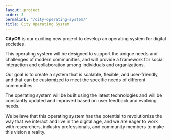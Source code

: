 ```yaml
---
layout: project
order: 3
permalink: "/city-operating-system/"
title: City Operating System
---
```


**CityOS** is our exciting new project to develop an operating system for digital societies. 

This operating system will be designed to support the unique needs and challenges of modern communities, and will provide a framework for social interaction and collaboration among individuals and organizations. 

Our goal is to create a system that is scalable, flexible, and user-friendly, and that can be customized to meet the specific needs of different communities. 

The operating system will be built using the latest technologies and will be constantly updated and improved based on user feedback and evolving needs. 

We believe that this operating system has the potential to revolutionize the way that we interact and live in the digital age, and we are eager to work with researchers, industry professionals, and community members to make this vision a reality.